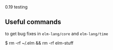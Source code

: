 0.19 testing

## Useful commands

to get bug fixes in `elm-lang/core` and `elm-lang/time`

$ rm -rf ~/.elm && rm -rf elm-stuff
